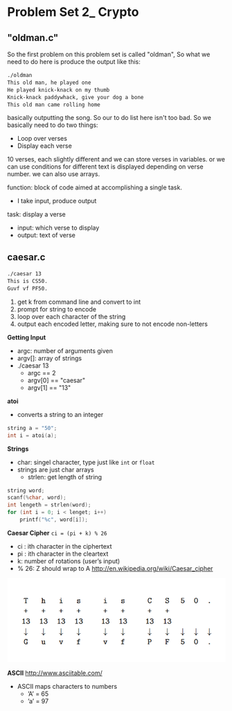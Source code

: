 # Problem Set 2_ Crypto
## "oldman.c"
So the first problem on this problem set is called "oldman", So what we need to do here is produce the output like this:
```bash
./oldman
This old man, he played one
He played knick-knack on my thumb
Knick-knack paddywhack, give your dog a bone
This old man came rolling home
```
basically outputting the song. So our to do list here isn't too bad. So we basically need to do two things: 
- Loop over verses  
- Display each verse 

10 verses, each slightly different and we can store verses in variables. or we can use conditions for different text is displayed depending on verse number. we can also use arrays.

function: block of code aimed at accomplishing a single task. 
- I take input, produce output

task: display a verse
- input: which verse to display
- output: text of verse

## caesar.c
```bash
./caesar 13
This is CS50.
Guvf vf PF50.
```

1. get k from command line and convert to int
2. prompt for string to encode
3. loop over each character of the string
4. output each encoded letter, making sure to not encode non-letters

**Getting Input**
- argc: number of arguments given
- argv[]: array of strings
- ./caesar 13
    - argc == 2
    - argv[0] == "caesar"
    - argv[1] == "13"

**atoi**
- converts a string to an integer
```c
string a = "50";
int i = atoi(a);
```

**Strings**
- char: singel character, type just like `int` or `float`
- strings are just char arrays
    - strlen: get length of string
```c
string word;
scanf(%char, word);
int lengeth = strlen(word);
for (int i = 0; i < lenget; i++)
    printf("%c", word[i]);
```

**Caesar Cipher**
`ci = (pi + k) % 26`
- ci : ith character in the ciphertext
- pi : ith character in the cleartext
- k: number of rotations (user’s input)
- % 26: Z should wrap to A
http://en.wikipedia.org/wiki/Caesar_cipher

![alt text](image.png)

**ASCII**
http://www.asciitable.com/
- ASCII maps characters to numbers
    - ’A’ = 65
    - ’a’ = 97

